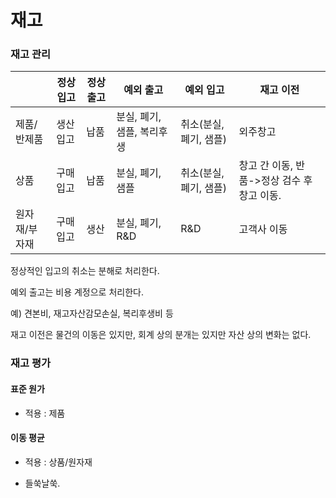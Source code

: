 # 재고

### 재고 관리

|               | 정상입고 | 정상출고 | 예외 출고                  | 예외 입고              | 재고 이전                                   |
| ------------- | -------- | -------- | -------------------------- | ---------------------- | ------------------------------------------- |
| 제품/반제품   | 생산입고 | 납품     | 분실, 폐기, 샘플, 복리후생 | 취소(분실, 폐기, 샘플) | 외주창고                                    |
| 상품          | 구매입고 | 납품     | 분실, 폐기, 샘플           | 취소(분실, 폐기, 샘플) | 창고 간 이동, 반품->정상 검수 후 창고 이동. |
| 원자재/부자재 | 구매입고 | 생산     | 분실, 폐기, R&D            | R&D                    | 고객사 이동                                 |

정상적인 입고의 취소는 분해로 처리한다.

예외 출고는 비용 계정으로 처리한다.

예) 견본비, 재고자산감모손실, 복리후생비 등

재고 이전은 물건의 이동은 있지만,  회계 상의 분개는 있지만 자산 상의 변화는 없다.

### 재고 평가

#### 표준 원가

- 적용 : 제품

#### 이동 평균

- 적용 : 상품/원자재

- 들쑥날쑥.
